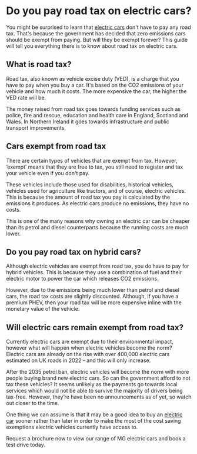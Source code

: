# Do you pay road tax on electric cars?

You might be surprised to learn that [electric cars](https://www.mg.co.uk/electric-and-hybrid/electric-cars "Electric Cars") don't have to pay any road tax. That's because the government has decided that zero emissions cars should be exempt from paying. But will they be exempt forever? This guide will tell you everything there is to know about road tax on electric cars.

## What is road tax?

Road tax, also known as vehicle excise duty (VED), is a charge that you have to pay when you buy a car. It's based on the CO2 emissions of your vehicle and how much it costs. The more expensive the car, the higher the VED rate will be.

The money raised from road tax goes towards funding services such as police, fire and rescue, education and health care in England, Scotland and Wales. In Northern Ireland it goes towards infrastructure and public transport improvements.

## Cars exempt from road tax

There are certain types of vehicles that are exempt from tax. However, ‘exempt’ means that they are free to tax, you still need to register and tax your vehicle even if you don't pay.

These vehicles include those used for disabilities, historical vehicles, vehicles used for agriculture like tractors, and of course, electric vehicles. This is because the amount of road tax you pay is calculated by the emissions it produces. As electric cars produce no emissions, they have no costs.

This is one of the many reasons why owning an electric car can be cheaper than its petrol and diesel counterparts because the running costs are much lower.

## Do you pay road tax on hybrid cars?

Although electric vehicles are exempt from road tax, you do have to pay for hybrid vehicles. This is because they use a combination of fuel and their electric motor to power the car which releases CO2 emissions.

However, due to the emissions being much lower than petrol and diesel cars, the road tax costs are slightly discounted. Although, if you have a premium PHEV, then your road tax will be more expensive inline with the monetary value of the vehicle.

## Will electric cars remain exempt from road tax?

Currently electric cars are exempt due to their environmental impact, however what will happen when electric vehicles become the norm? Electric cars are already on the rise with over 400,000 electric cars estimated on UK roads in 2022 - and this will only increase.

After the 2035 petrol ban, electric vehicles will become the norm with more people buying brand new electric cars. So can the government afford to not tax these vehicles? It seems unlikely as the payments go towards local services which would not be able to survive the majority of drivers being tax-free. However, they’re have been no announcements as of yet, so watch out closer to the time.

One thing we can assume is that it may be a good idea to buy an [electric car](https://www.mg.co.uk/electric-and-hybrid/electric-cars "Electric Cars") sooner rather than later in order to make the most of the cost saving exemptions electric vehicles currently have access to.

Request a brochure now to view our range of MG electric cars and book a test drive today.